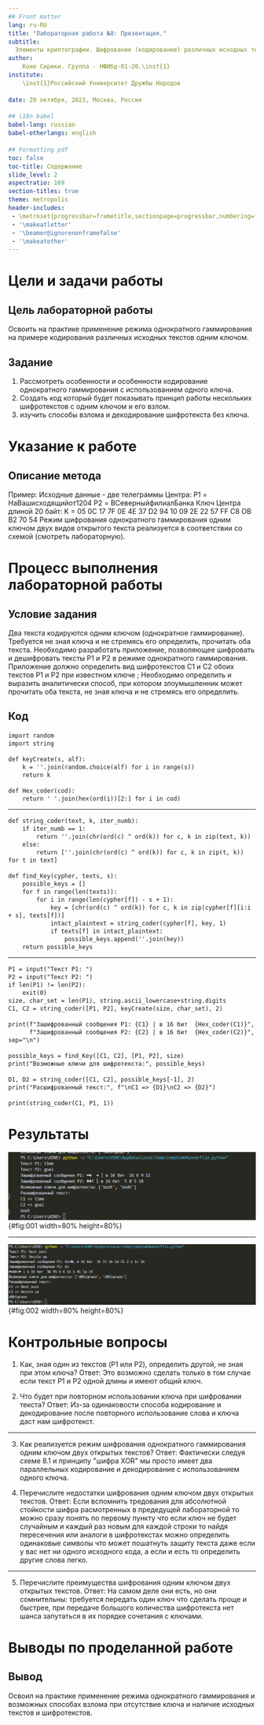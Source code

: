 ```yaml
---
## Front matter
lang: ru-RU
title: "Лабораторная работа №8: Презентация."
subtitle: 
  Элементы криптографии. Шифрование (кодирование) различных исходных текстов одним ключом.
author: 
    Коне Сирики. Группа - НФИбд-01-20.\inst{1}
institute: 
    \inst{1}Российский Университет Дружбы Народов

date: 20 октября, 2023, Москва, Россия

## i18n babel
babel-lang: russian
babel-otherlangs: english

## Formatting pdf
toc: false
toc-title: Содержание
slide_level: 2
aspectratio: 169
section-titles: true
theme: metropolis
header-includes:
 - \metroset{progressbar=frametitle,sectionpage=progressbar,numbering=fraction}
 - '\makeatletter'
 - '\beamer@ignorenonframefalse'
 - '\makeatother'
---
```


# Цели и задачи работы

## Цель лабораторной работы

Освоить на практике применение режима однократного гаммирования на примере кодирования различных исходных текстов одним ключом.

## Задание

1. Рассмотреть особенности и особенности кодирование однократного гаммирования с использованием одного ключа.
2. Создать код который будет показывать принцип работы нескольких шифротекстов с одним ключом и его взлом.
3. изучить способы взлома и декодирование шифротекста без ключа.

# Указание к работе

## Описание метода

Пример:
Исходные данные - две телеграммы Центра:
P1 = НаВашисходящийот1204
P2 = ВСеверныйфилиалБанка
Ключ Центра длиной 20 байт:
K = 05 0C 17 7F 0E 4E 37 D2 94 10 09 2E 22 57 FF C8 OB B2 70 54
Режим шифрования однократного гаммирования одним ключом двух видов открытого текста реализуется в соответствии со схемой (смотреть лабораторную).

# Процесс выполнения лабораторной работы

## Условие задания

Два текста кодируются одним ключом (однократное гаммирование). Требуется не зная ключа и не стремясь его определить, прочитать оба текста. Необходимо разработать приложение, позволяющее шифровать и дешифровать тексты P1 и P2 в режиме однократного гаммирования. Приложение должно определить вид шифротекстов C1 и C2 обоих текстов P1 и P2 при известном ключе ; Необходимо определить и выразить аналитически способ, при котором злоумышленник может прочитать оба текста, не зная ключа и не стремясь его определить.

## Код

```
import random
import string

def keyCreate(s, alf):
    k = ''.join(random.choice(alf) for i in range(s))
    return k

def Hex_coder(cod):
    return ' '.join(hex(ord(i))[2:] for i in cod)
```

---

```
def string_coder(text, k, iter_numb):
    if iter_numb == 1:
        return ''.join(chr(ord(c) ^ ord(k)) for c, k in zip(text, k))
    else:
        return [''.join(chr(ord(c) ^ ord(k)) for c, k in zip(t, k)) for t in text]

def find_Key(cypher, texts, s):
    possible_keys = []
    for f in range(len(texts)):
        for i in range(len(cypher[f]) - s + 1):
            key = [chr(ord(c) ^ ord(k)) for c, k in zip(cypher[f][i:i + s], texts[f])]
            intact_plaintext = string_coder(cypher[f], key, 1)
            if texts[f] in intact_plaintext:
                possible_keys.append(''.join(key))
    return possible_keys
```

---

```
P1 = input("Текст P1: ")
P2 = input("Текст P2: ")
if len(P1) != len(P2):
    exit(0)
size, char_set = len(P1), string.ascii_lowercase+string.digits
C1, C2 = string_coder([P1, P2], keyCreate(size, char_set), 2)

print(f"Зашифрованный сообщения P1: {C1} | в 16 бит  {Hex_coder(C1)}",
      f"Зашифрованный сообщения P2: {C2} | в 16 бит  {Hex_coder(C2)}", sep="\n")

possible_keys = find_Key([C1, C2], [P1, P2], size)
print("Возможные ключи для шифротекста:", possible_keys)

D1, D2 = string_coder([C1, C2], possible_keys[-1], 2)
print("Расшифрованный текст:", f"\nC1 => {D1}\nC2 => {D2}")

print(string_coder(C1, P1, 1))
```

# Результаты

![Результат попытки 1](image/01.png){#fig:001 width=80% height=80%}

---

![Результат попытка 2](image/02.png){#fig:002 width=80% height=80%}

# Контрольные вопросы

1. Как, зная один из текстов (P1 или P2), определить другой, не зная при этом ключа?
Ответ: Это возможно сделать только в том случае если текст P1 и P2 одной длины и имеют общий ключ.

2. Что будет при повторном использовании ключа при шифровании текста?
Ответ: Из-за одинаковости способа кодирование и декодирование после повторного использование слова и ключа даст нам шифротекст.

---

3. Как реализуется режим шифрования однократного гаммирования одним ключом двух открытых текстов?
Ответ: Фактически следуя схеме 8.1 и принципу "шифра XOR" мы просто имеет два параллельных кодирование и декодирование с использованием одного ключа.

4. Перечислите недостатки шифрования одним ключом двух открытых текстов.
Ответ: Если вспомнить тредования для абсолютной стойкости шифра расмотренных в предедущей лабораторной то можно сразу понять по первому пункту что если ключ не будет случайным и каждый раз новым для каждой строки то найдя пересечения или аналоги в шифротекстах можно определить одинаковые символы что может пошатнуть защиту текста даже если у вас нет ни одного исходного кода, а если и есть то определить другие слова легко.

---

5. Перечислите преимущества шифрования одним ключом двух открытых текстов.
Ответ: На самом деле они есть, но они сомнительны: требуется передать один ключ что сделать проще и быстрее, при передаче большого количества шифротекста нет шанса запутаться в их порядке сочетания с ключами.

# Выводы по проделанной работе

## Вывод

Освоил на практике применение режима однократного гаммирования и возможных способах взлома при отсутствие ключа и наличие исходных текстов и шифротекстов.
